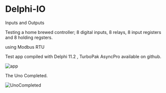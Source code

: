 # Delphi-IO
Inputs and Outputs

Testing a home brewed controller; 8 digital inputs, 8 relays, 8 input registers and 8 holding regsters.

using Modbus RTU

Test app compiled with Delphi 11.2 , TurboPak AsyncPro available on github.




![app](https://user-images.githubusercontent.com/97798670/213790315-f7589c61-ec4e-41f1-b52f-11d0fd944398.jpg)


The Uno Completed.


![UnoCompleted](https://user-images.githubusercontent.com/97798670/213828547-462678ce-2b9c-4ea1-825c-491ad395e2be.jpg)
